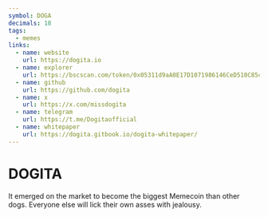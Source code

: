 ```yaml
---
symbol: DOGA
decimals: 18
tags:
  - memes
links:
  - name: website
    url: https://dogita.io
  - name: explorer
    url: https://bscscan.com/token/0x05311d9aA0E17D1071986146CeD510C85c71B52f
  - name: github
    url: https://github.com/dogita
  - name: x
    url: https://x.com/missdogita
  - name: telegram
    url: https://t.me/Dogitaofficial
  - name: whitepaper
    url: https://dogita.gitbook.io/dogita-whitepaper/
---
```


# DOGITA

It emerged on the market to become the biggest Memecoin than other dogs. Everyone else will lick their own asses with jealousy.
